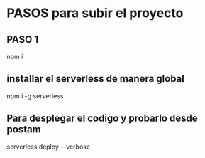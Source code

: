 
# PASOS para subir el proyecto

## PASO 1 
npm i

## installar el serverless de manera global
npm i -g serverless

## Para desplegar el codigo y probarlo desde postam
serverless deploy --verbose
